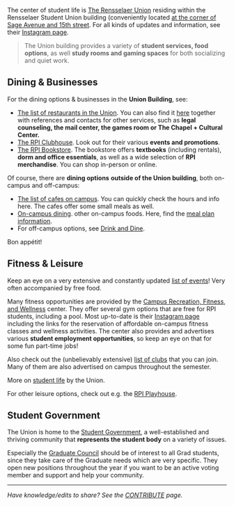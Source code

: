 
The center of student life is [The Rensselaer Union](https://union.rpi.edu/) residing within the Rensselaer Student Union building (conveniently located [at the corner of Sage Avenue and 15th street](https://www.google.com/maps/place/Rensselaer+Union/@42.7299076,-73.679241,17z/data=!3m1!4b1!4m6!3m5!1s0x89de0f9ff3c17227:0xd5d808a8e2c02a72!8m2!3d42.7299076!4d-73.6766661!16s%2Fg%2F11r922zdp?entry=ttu&g_ep=EgoyMDI0MDkyNS4wIKXMDSoASAFQAw%3D%3D). For all kinds of updates and information, see their [Instagram page](https://www.instagram.com/rpiunion/).

> The Union building provides a variety of **student services, food options**, as well **study rooms and gaming spaces** for both socializing and quiet work.

## Dining & Businesses

For the dining options & businesses in the **Union Building**, see:

- [The list of restaurants in the Union](https://rpi.sodexomyway.com/en-us/categories/student-union-rathskeller). You can also find it [here](https://union.rpi.edu/business-and-service-directory/) together with references and contacts for other services, such as **legal counseling, the mail center, the games room or The Chapel + Cultural Center.**
- [The RPI Clubhouse](https://www.instagram.com/rpiclubhousepub/). Look out for their various **events and promotions**.
- [The RPI Bookstore](https://www.bkstr.com/rpistore/home). The bookstore offers **textbooks** (including rentals), **dorm and office essentials**, as well as a wide selection of **RPI merchandise**. You can shop in-person or online.

Of course, there are **dining options** **outside of the Union building**, both on-campus and off-campus:

- [The list of cafes on campus](https://rpi.sodexomyway.com/en-us/categories/restaurants-&-cafes). You can quickly check the hours and info here. The cafes offer some small meals as well.
- [On-campus dining](https://rpi.sodexomyway.com/en-us/categories/resident-dining). other on-campus foods. Here, find the [meal plan information](https://rpi.sodexomyway.com/en-us/meal-plan/meal-plan-options).
- For off-campus options, see [Drink and Dine](../Leisure/Drink%20and%20Dine.md).

Bon appétit!

## Fitness & Leisure

Keep an eye on a very extensive and constantly updated [list of events](https://union.rpi.edu/events/)! Very often accompanied by free food.

Many fitness opportunities are provided by the [Campus Recreation, Fitness, and Wellness](https://union.rpi.edu/campus-recreation/) center. They offer several gym options that are free for RPI students, including a pool. Most up-to-date is their [Instagram page](https://www.instagram.com/rpicampusrecreation/?hl=en) including the links for the reservation of affordable on-campus fitness classes and wellness activities. The center also provides and advertises various **student employment opportunities**, so keep an eye on that for some fun part-time jobs!

Also check out the (unbelievably extensive) [list of clubs](https://union.rpi.edu/club-directory/) that you can join. Many of them are also advertised on campus throughout the semester.

More on [student life](https://info.rpi.edu/student-life/) by the Union.

For other leisure options, check out e.g. the [RPI Playhouse](https://playhouse.union.rpi.edu/).

## Student Government

The Union is home to the [Student Government](https://sites.google.com/view/rpistugov/), a well-established and thriving community that **represents the student body** on a variety of issues. 

Especially the [Graduate Council](Graduate%20Council.md) should be of interest to all Grad students, since they take care of the Graduate needs which are very specific. They open new positions throughout the year if you want to be an active voting member and support and help your community.


---
_Have knowledge/edits to share? See the [CONTRIBUTE](../../CONTRIBUTE.md) page._